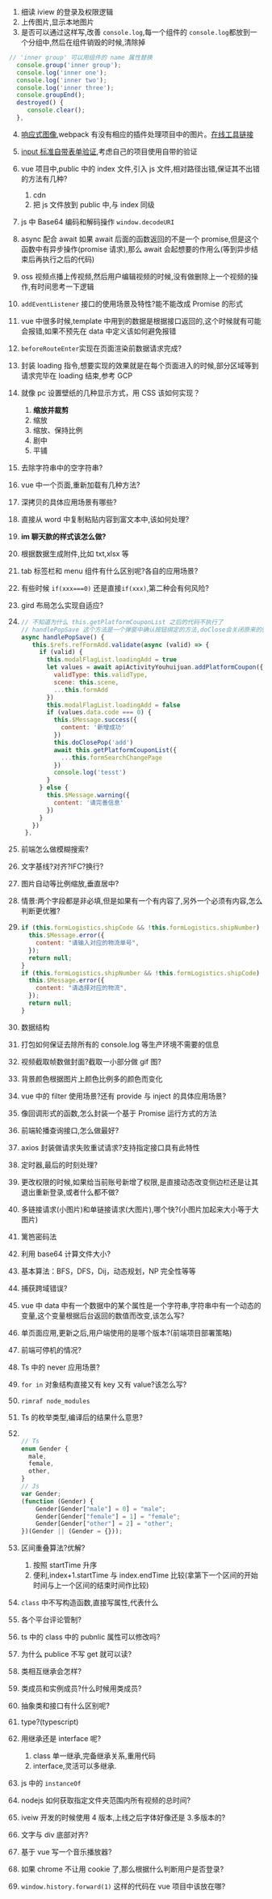1. 细读 iview 的登录及权限逻辑
2. 上传图片,显示本地图片
3. 是否可以通过这样写,改善 `console.log`,每一个组件的 `console.log`都放到一个分组中,然后在组件销毁的时候,清除掉

```javascript
// 'inner group' 可以用组件的 name 属性替换
  console.group('inner group');
  console.log('inner one');
  console.log('inner two');
  console.log('inner three');
  console.groupEnd();
  destroyed() {
     console.clear();
  },
```

4. [响应式图像](https://css-tricks.com/a-guide-to-the-responsive-images-syntax-in-html/#article-header-id-0),webpack 有没有相应的插件处理项目中的图片。[在线工具链接](https://www.responsivebreakpoints.com/)
5. [input 标准自带表单验证](https://css-tricks.com/guides/form-validation/),考虑自己的项目使用自带的验证
6. vue 项目中,public 中的 index 文件,引入 js 文件,相对路径出错,保证其不出错的方法有几种?

   1. cdn
   2. 把 js 文件放到 public 中,与 index 同级

7. js 中 Base64 编码和解码操作 `window.decodeURI`
8. async 配合 await 如果 await 后面的函数返回的不是一个 promise,但是这个函数中有异步操作(promise 请求),那么 await 会起想要的作用么(等到异步结束后再执行之后的代码)
9. oss 视频点播上传视频,然后用户编辑视频的时候,没有做删除上一个视频的操作,有时间思考一下逻辑
10. `addEventListener` 接口的使用场景及特性?能不能改成 Promise 的形式
11. vue 中很多时候,template 中用到的数据是根据接口返回的,这个时候就有可能会报错,如果不预先在 data 中定义该如何避免报错
12. `beforeRouteEnter`实现在页面渲染前数据请求完成?
13. 封装 loading 指令,想要实现的效果就是在每个页面进入的时候,部分区域等到请求完毕在 loading 结束,参考 GCP
14. 就像 pc 设置壁纸的几种显示方式，用 CSS 该如何实现？

    1. **缩放并裁剪**
    2. 缩放
    3. 缩放、保持比例
    4. 剧中
    5. 平铺

15. 去除字符串中的空字符串?
16. vue 中一个页面,重新加载有几种方法?
17. 深拷贝的具体应用场景有哪些?
18. 直接从 word 中复制粘贴内容到富文本中,该如何处理?
19. **im 聊天款的样式该怎么做?**
20. 根据数据生成附件,比如 txt,xlsx 等
21. tab 标签栏和 menu 组件有什么区别呢?各自的应用场景?
22. 有些时候 `if(xxx===0)` 还是直接`if(xxx)`,第二种会有何风险?
23. gird 布局怎么实现自适应?
24. ```javascript
    // 不知道为什么 this.getPlatformCouponList 之后的代码不执行了
    // handlePopSave 这个方法是一个弹窗中确认按钮绑定的方法,doClose会关闭原来的弹窗
    async handlePopSave() {
       this.$refs.refFormAdd.validate(async (valid) => {
         if (valid) {
           this.modalFlagList.loadingAdd = true
           let values = await apiActivityYouhuijuan.addPlatformCoupon({
             validType: this.validType,
             scene: this.scene,
             ...this.formAdd
           })
           this.modalFlagList.loadingAdd = false
           if (values.data.code === 0) {
             this.$Message.success({
               content: '新增成功'
             })
             this.doClosePop('add')
             await this.getPlatformCouponList({
               ...this.formSearchChangePage
             })
             console.log('tesst')
           }
         } else {
           this.$Message.warning({
             content: '请完善信息'
           })
         }
       })
     },

    ```

25. 前端怎么做模糊搜索?
26. 文字基线?对齐?IFC?换行?
27. 图片自动等比例缩放,垂直居中?
28. 情景:两个字段都是非必填,但是如果有一个有内容了,另外一个必须有内容,怎么判断更优雅?
29. ```javascript
    if (this.formLogistics.shipCode && !this.formLogistics.shipNumber) {
      this.$Message.error({
        content: "请输入对应的物流单号",
      });
      return null;
    }
    if (this.formLogistics.shipNumber && !this.formLogistics.shipCode) {
      this.$Message.error({
        content: "请选择对应的物流",
      });
      return null;
    }
    ```
30. 数据结构
31. 打包如何保证去除所有的 console.log 等生产环境不需要的信息
32. 视频截取帧数做封面?截取一小部分做 gif 图?
33. 背景颜色根据图片上颜色比例多的颜色而变化
34. vue 中的 filter 使用场景?还有 provide 与 inject 的具体应用场景?
35. 像回调形式的函数,怎么封装一个基于 Promise 运行方式的方法
36. 前端轮播查询接口,怎么做最好?
37. axios 封装做请求失败重试请求?支持指定接口具有此特性
38. 定时器,最后的时刻处理?
39. 更改权限的时候,如果给当前账号新增了权限,是直接动态改变侧边栏还是让其退出重新登录,或者什么都不做?
40. 多链接请求(小图片)和单链接请求(大图片),哪个快?(小图片加起来大小等于大图片)
41. 篱笆密码法
42. 利用 base64 计算文件大小?
43. 基本算法：BFS，DFS，Dij，动态规划，NP 完全性等等
44. 捕获跨域错误?
45. vue 中 data 中有一个数据中的某个属性是一个字符串,字符串中有一个动态的变量,这个变量根据后台返回的数值而改变,该怎么写?
46. 单页面应用,更新之后,用户端使用的是哪个版本?(前端项目部署策略)
47. 前端可停机的情况?
48. Ts 中的 never 应用场景?
49. `for in` 对象结构直接又有 key 又有 value?该怎么写?
50. `rimraf node_modules`
51. Ts 的枚举类型,编译后的结果什么意思?
52. ```javascript

    // Ts
    enum Gender {
      male,
      female,
      other,
    }
    // Js
    var Gender;
    (function (Gender) {
        Gender[Gender["male"] = 0] = "male";
        Gender[Gender["female"] = 1] = "female";
        Gender[Gender["other"] = 2] = "other";
    })(Gender || (Gender = {}));
    ```

53. 区间重叠算法?优解?

    1. 按照 startTime 升序
    2. 便利,index+1.startTime 与 index.endTime 比较(拿第下一个区间的开始时间与上一个区间的结束时间作比较)

54. `class` 中不写构造函数,直接写属性,代表什么
55. 各个平台评论管制?
56. ts 中的 class 中的 pubnlic 属性可以修改吗?
57. 为什么 publice 不写 get 就可以读?
58. 类相互继承会怎样?
59. 类成员和实例成员?什么时候用类成员?
60. 抽象类和接口有什么区别呢?
61. type?(typescript)
62. 用继承还是 interface 呢?

    1. class 单一继承,完备继承关系,重用代码
    2. interface,灵活可以多继承.

63. js 中的 `instanceOf`
64. nodejs 如何获取指定文件夹范围内所有视频的总时间?
65. iveiw 开发的时候使用 4 版本,上线之后字体好像还是 3.多版本的?
66. 文字与 div 底部对齐?
67. 基于 vue 写一个音乐播放器?
68. 如果 chrome 不让用 cookie 了,那么根据什么判断用户是否登录?
69. `window.history.forward(1)` 这样的代码在 vue 项目中该放在哪?
